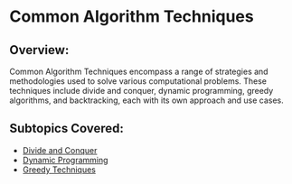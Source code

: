 # **Common Algorithm Techniques**

## **Overview:**

Common Algorithm Techniques encompass a range of strategies and methodologies used to solve various computational problems. These techniques include divide and conquer, dynamic programming, greedy algorithms, and backtracking, each with its own approach and use cases.

## **Subtopics Covered:**

- [Divide and Conquer](./Divide_and_Conquer/README.md)
- [Dynamic Programming](./Dynamic_Programming/README.md)
- [Greedy Techniques](./Greedy_Techniques/README.md)


